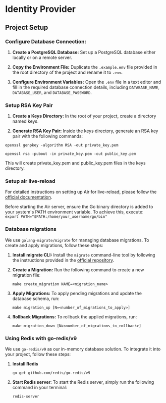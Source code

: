 # Identity Provider

## Project Setup

### Configure Database Connection:

1. **Create a PostgreSQL Database:** Set up a PostgreSQL database either locally or on a remote server.

2. **Copy the Environment File:** Duplicate the `.example.env` file provided in the root directory of the project and rename it to `.env`.

3. **Configure Environment Variables:** Open the `.env` file in a text editor and fill in the required database connection details, including `DATABASE_NAME`, `DATABASE_USER`, and `DATABASE_PASSWORD`.

### Setup RSA Key Pair
1. **Create a Keys Directory:** In the root of your project, create a directory named keys.

2. **Generate RSA Key Pair:** Inside the keys directory, generate an RSA key pair with the following commands:

```openssl genpkey -algorithm RSA -out private_key.pem```

```openssl rsa -pubout -in private_key.pem -out public_key.pem```

This will create private_key.pem and public_key.pem files in the keys directory.

### Setup air live-reload

For detailed instructions on setting up Air for live-reload, please follow the [official documentation](https://github.com/cosmtrek/air).

Before starting the Air server, ensure the Go binary directory is added to your system's PATH environment variable. To achieve this, execute:  
```export PATH="$PATH:/home/your_username/go/bin"```

### Database migrations

We use ```golang-migrate/migrate``` for managing database migrations. To create and apply migrations, follow these steps:

1. **Install migrate CLI:** Install the `migrate` command-line tool by following the instructions provided in the [official repository](https://github.com/golang-migrate/migrate/tree/master).

2.  **Create a Migration:** Run the following command to create a new migration file:
    
    ```make create_migration NAME=<migration_name>```

3.  **Apply Migrations:** To apply pending migrations and update the database schema, run:
    
    ```make migration_up [N=<number_of_migrations_to_apply>]```

    
4.  **Rollback Migrations:** To rollback the applied migrations, run:
    
    ```make migration_down [N=<number_of_migrations_to_rollback>]```
    

### Using Redis with go-redis/v9

We use ```go-redis/v9``` as our in-memory database solution. To integrate it into your project, follow these steps:

1. **Install Redis**

    ```go get github.com/redis/go-redis/v9```

2. **Start Redis server**: To start the Redis server, simply run the following command in your terminal:

    ```redis-server```